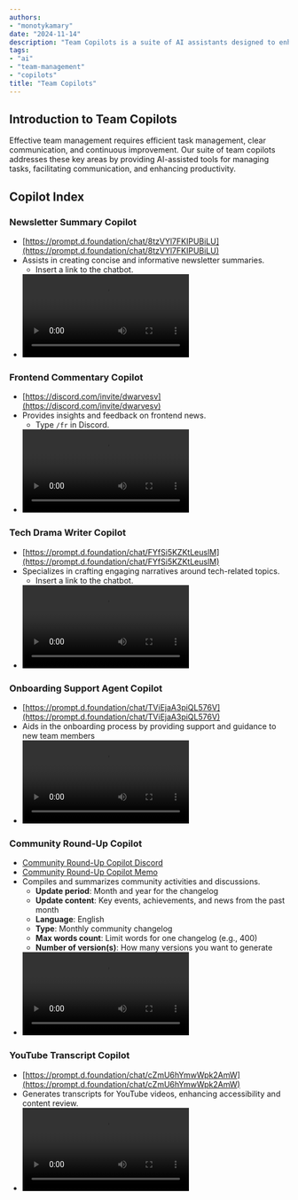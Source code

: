 ```yaml
---
authors:
- "monotykamary"
date: "2024-11-14"
description: "Team Copilots is a suite of AI assistants designed to enhance team collaboration and productivity. These copilots, built using Dify and custom implementations, help teams manage tasks, facilitate communication, and improve overall efficiency. This approach represents a shift towards AI-assisted team management, enhancing team performance and project success rates."
tags:
- "ai"
- "team-management"
- "copilots"
title: "Team Copilots"
---
```


## Introduction to Team Copilots

Effective team management requires efficient task management, clear communication, and continuous improvement. Our suite of team copilots addresses these key areas by providing AI-assisted tools for managing tasks, facilitating communication, and enhancing productivity.

## Copilot Index

### **Newsletter Summary Copilot**
  - [https://prompt.d.foundation/chat/8tzVYl7FKIPUBiLU](https://prompt.d.foundation/chat/8tzVYl7FKIPUBiLU)
  - Assists in creating concise and informative newsletter summaries.
    - Insert a link to the chatbot.
  - ![Newsletter Summary Copilot](assets/newsletter-summary.mp4)

### **Frontend Commentary Copilot**
  - [https://discord.com/invite/dwarvesv](https://discord.com/invite/dwarvesv)
  - Provides insights and feedback on frontend news.
    - Type `/fr` in Discord.
  - ![Frontend Commentary Copilot](assets/frontend-commentary.mp4)

### **Tech Drama Writer Copilot**
  - [https://prompt.d.foundation/chat/FYfSi5KZKtLeuslM](https://prompt.d.foundation/chat/FYfSi5KZKtLeuslM)
  - Specializes in crafting engaging narratives around tech-related topics.
    - Insert a link to the chatbot.
  - ![Tech Drama Writer Copilot](assets/tech-drama-writer.mp4)


### **Onboarding Support Agent Copilot**
  - [https://prompt.d.foundation/chat/TViEjaA3piQL576V](https://prompt.d.foundation/chat/TViEjaA3piQL576V)
  - Aids in the onboarding process by providing support and guidance to new team members
  - ![Onboarding Support Agent Copilot](assets/onboarding-support-agent.mp4)

### **Community Round-Up Copilot**
  - [Community Round-Up Copilot Discord](https://prompt.d.foundation/completion/cskRmAz3ZPLIcbex)
  - [Community Round-Up Copilot Memo](https://prompt.d.foundation/completion/FpSyX3iocUVo2s1N)
  - Compiles and summarizes community activities and discussions.
    - **Update period**: Month and year for the changelog
    - **Update content**: Key events, achievements, and news from the past month
    - **Language**: English
    - **Type**: Monthly community changelog
    - **Max words count**: Limit words for one changelog (e.g., 400)
    - **Number of version(s)**: How many versions you want to generate
  - ![Community Round-Up Copilot](assets/community-round-up-memo.mp4)

### **YouTube Transcript Copilot**
  - [https://prompt.d.foundation/chat/cZmU6hYmwWpk2AmW](https://prompt.d.foundation/chat/cZmU6hYmwWpk2AmW)
  - Generates transcripts for YouTube videos, enhancing accessibility and content review.
  - ![YouTube Transcript Copilot](assets/youtube-transcriber.mp4)
